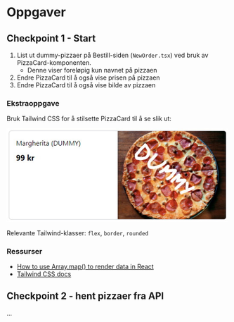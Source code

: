 # Oppgaver

## Checkpoint 1 - Start

1. List ut dummy-pizzaer på Bestill-siden (`NewOrder.tsx`) ved bruk av PizzaCard-komponenten.
   - Denne viser foreløpig kun navnet på pizzaen
2. Endre PizzaCard til å også vise prisen på pizzaen
3. Endre PizzaCard til å også vise bilde av pizzaen

### Ekstraoppgave

Bruk Tailwind CSS for å stilsette PizzaCard til å se slik ut:

![](/docs/assets/pizzacard.jpg)

Relevante Tailwind-klasser: `flex`, `border`, `rounded`

### Ressurser

- [How to use Array.map() to render data in React ](https://linguinecode.com/post/how-to-use-map-react)
- [Tailwind CSS docs](https://tailwindcss.com/)

## Checkpoint 2 - hent pizzaer fra API

...
